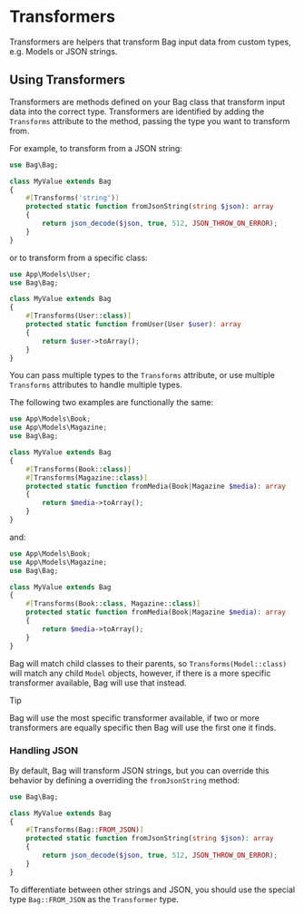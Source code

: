 # Transformers

Transformers are helpers that transform Bag input data from custom types, e.g. Models or JSON strings.

## Using Transformers

Transformers are methods defined on your Bag class that transform input data into the correct type. Transformers are
identified by adding the `Transforms` attribute to the method, passing the type you want to transform from.

For example, to transform from a JSON string:

```php
use Bag\Bag;

class MyValue extends Bag
{
    #[Transforms('string')]
    protected static function fromJsonString(string $json): array
    {
        return json_decode($json, true, 512, JSON_THROW_ON_ERROR);
    }
}
```

or to transform from a specific class:

```php
use App\Models\User;
use Bag\Bag;

class MyValue extends Bag
{
    #[Transforms(User::class)]
    protected static function fromUser(User $user): array
    {
        return $user->toArray();
    }
}
```

You can pass multiple types to the `Transforms` attribute, or use multiple `Transforms` attributes to handle multiple types.

The following two examples are functionally the same:

```php
use App\Models\Book;
use App\Models\Magazine;
use Bag\Bag;

class MyValue extends Bag
{
    #[Transforms(Book::class)]
    #[Transforms(Magazine::class)]
    protected static function fromMedia(Book|Magazine $media): array
    {
        return $media->toArray();
    }
}
```

and:

```php
use App\Models\Book;
use App\Models\Magazine;
use Bag\Bag;

class MyValue extends Bag
{
    #[Transforms(Book::class, Magazine::class)]
    protected static function fromMedia(Book|Magazine $media): array
    {
        return $media->toArray();
    }
}
```

Bag will match child classes to their parents, so `Transforms(Model::class)` will match any child `Model` objects, however,
if there is a more specific transformer available, Bag will use that instead.

> [!TIP]
> Bag will use the most specific transformer available, if two or more transformers are equally specific then Bag will use the first one it finds.

### Handling JSON

By default, Bag will transform JSON strings, but you can override this behavior by defining a overriding the `fromJsonString` method:

```php
use Bag\Bag;

class MyValue extends Bag
{
    #[Transforms(Bag::FROM_JSON)]
    protected static function fromJsonString(string $json): array
    {
        return json_decode($json, true, 512, JSON_THROW_ON_ERROR);
    }
}
```

To differentiate between other strings and JSON, you should use the special type `Bag::FROM_JSON` as the `Transformer` type.

